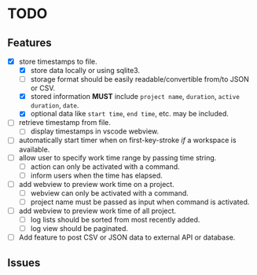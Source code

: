 # TODO

## Features

- [x] store timestamps to file.
  - [x] store data locally or using sqlite3.
  - [ ] storage format should be easily readable/convertible from/to JSON or CSV.
  - [x] stored information **MUST** include `project name`, `duration`, `active duration`, `date`.
  - [x] optional data like `start time`, `end time`, etc. may be included.
- [ ] retrieve timestamp from file.
  - [ ] display timestamps in vscode webview.
- [ ] automatically start timer when on first-key-stroke _if_ a workspace is available.
- [ ] allow user to specify work time range by passing time string.
  - [ ] action can only be activated with a command.
  - [ ] inform users when the time has elapsed.
- [ ] add webview to preview work time on a project.
  - [ ] webview can only be activated with a command.
  - [ ] project name must be passed as input when command is activated.
- [ ] add webview to preview work time of all project.
  - [ ] log lists should be sorted from most recently added.
  - [ ] log view should be paginated.
- [ ] Add feature to post CSV or JSON data to external API or database.

## Issues
